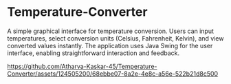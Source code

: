 # Temperature-Converter
A simple graphical interface for temperature conversion. Users can input temperatures, select conversion units (Celsius, Fahrenheit, Kelvin), and view converted values instantly. The application uses Java Swing for the user interface, enabling straightforward interaction and feedback.



https://github.com/Atharva-Kaskar-45/Temperature-Converter/assets/124505200/68ebbe07-8a2e-4e8c-a56e-522b21d8c500

